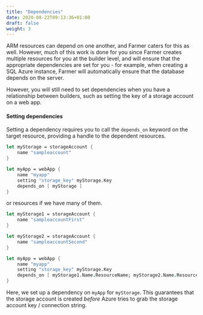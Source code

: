 ```yaml
---
title: "Dependencies"
date: 2020-08-22T09:13:36+01:00
draft: false
weight: 3
---
```

ARM resources can depend on one another, and Farmer caters for this as well. However, much of this work is done for you since Farmer creates multiple resources for you at the builder level, and will ensure that the appropriate dependencies are set for you - for example, when creating a SQL Azure instance, Farmer will automatically ensure that the database depends on the server.

However, you will still need to set dependencies when you have a relationship between builders, such as setting the key of a storage account on a web app.

#### Setting dependencies
Setting a dependency requires you to call the `depends_on` keyword on the target resource, providing a handle to the dependent resources.

```fsharp
let myStorage = storageAccount {
    name "sampleaccount"
}

let myApp = webApp {
    name "myapp"
    setting "storage_key" myStorage.Key
    depends_on [ myStorage ]
}
```

or resources if we have many of them.

```fsharp
let myStorage1 = storageAccount {
    name "sampleaccountFirst"
}

let myStorage2 = storageAccount {
    name "sampleaccountSecond"
}

let myApp = webApp {
    name "myapp"
    setting "storage_key" myStorage.Key
    depends_on [ myStorage1.Name.ResourceName; myStorage2.Name.ResourceName ]
}
```

Here, we set up a dependency on `myApp` for `myStorage`. This guarantees that the storage account is created *before* Azure tries to grab the storage account key / connection string.